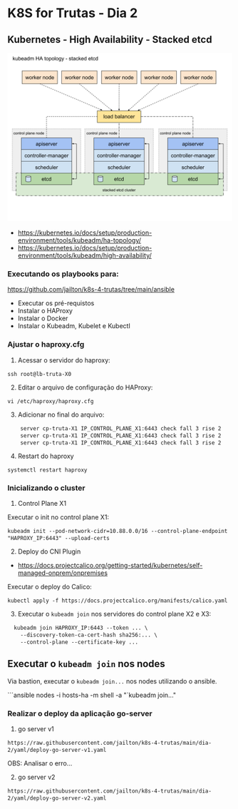 # K8S for Trutas - Dia 2

## Kubernetes - High Availability - Stacked etcd

![Kubernetes Components](../images/kubeadm-ha-topology-stacked-etcd.svg)

- <https://kubernetes.io/docs/setup/production-environment/tools/kubeadm/ha-topology/>
- <https://kubernetes.io/docs/setup/production-environment/tools/kubeadm/high-availability/>

### Executando os playbooks para:

<https://github.com/jailton/k8s-4-trutas/tree/main/ansible>

- Executar os pré-requistos
- Instalar o HAProxy
- Instalar o Docker
- Instalar o Kubeadm, Kubelet e Kubectl

### Ajustar o haproxy.cfg

1. Acessar o servidor do haproxy:

```
ssh root@lb-truta-X0
```

2. Editar o arquivo de configuração do HAProxy:

```
vi /etc/haproxy/haproxy.cfg
```

3. Adicionar no final do arquivo:

```    
    server cp-truta-X1 IP_CONTROL_PLANE_X1:6443 check fall 3 rise 2
    server cp-truta-X1 IP_CONTROL_PLANE_X1:6443 check fall 3 rise 2
    server cp-truta-X1 IP_CONTROL_PLANE_X1:6443 check fall 3 rise 2
```

4. Restart do haproxy

```
systemctl restart haproxy
```


### Inicializando o cluster

1. Control Plane X1

Executar o init no control plane X1:
```
kubeadm init --pod-network-cidr=10.88.0.0/16 --control-plane-endpoint "HAPROXY_IP:6443" --upload-certs
```

2. Deploy do CNI Plugin

- <https://docs.projectcalico.org/getting-started/kubernetes/self-managed-onprem/onpremises>

Executar o deploy do Calico:

```
kubectl apply -f https://docs.projectcalico.org/manifests/calico.yaml
```

3. Executar o ```kubeadm join``` nos servidores do control plane X2 e X3:

```
  kubeadm join HAPROXY_IP:6443 --token ... \
    --discovery-token-ca-cert-hash sha256:... \
    --control-plane --certificate-key ...
```

##  Executar o ```kubeadm join``` nos nodes

Via bastion, executar o ```kubeadm join...``` nos nodes utilizando o ansible.

```ansible nodes -i hosts-ha -m shell -a "`kubeadm join..."

### Realizar o deploy da aplicação go-server

1. go server v1
```
https://raw.githubusercontent.com/jailton/k8s-4-trutas/main/dia-2/yaml/deploy-go-server-v1.yaml
```

OBS: Analisar o erro...

2. go server v2
```
https://raw.githubusercontent.com/jailton/k8s-4-trutas/main/dia-2/yaml/deploy-go-server-v2.yaml
```
